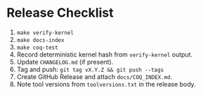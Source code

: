 # Release Checklist

1. `make verify-kernel`
2. `make docs-index`
3. `make coq-test`
4. Record deterministic kernel hash from `verify-kernel` output.
5. Update `CHANGELOG.md` (if present).
6. Tag and push: `git tag vX.Y.Z && git push --tags`
7. Create GitHub Release and attach `docs/COQ_INDEX.md`.
8. Note tool versions from `toolversions.txt` in the release body.
